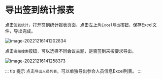 # 导出签到统计报表

点击`签到统计`，打开签到统计报表页面，点击左上角`Excel导出`按钮，保存Excel文件，导出完成。

![image-20221216141202834](https://vuepressdocs.oss-cn-hangzhou.aliyuncs.com/docsimages/202212161412885.png)

点击`高级搜索`按钮，可以选择不同会议主题，是否签到来按要求导出。

![image-20221216141258373](https://vuepressdocs.oss-cn-hangzhou.aliyuncs.com/docsimages/202212161412427.png)

::: tip 提示
点击`导出人员列表`，可以单独导出参会人员信息Excel列表。
:::

